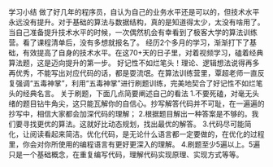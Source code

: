学习小结
	做了好几年的程序员，自认为自己的业务水平还是可以的，但技术水平永远没有提升。对于基础的算法与数据结构，真的是知道得太少，太没有啥用了。
	当自己准备提升技术水平的时候，一次偶然机会有幸看到了极客大学的算法训练营。看了课程清单后，没有多想就报名了。
	经历2个多月的学习，渐渐打下了基础，有效提高了自身的技术水平。在这70+天的日子里，对着视频学习，磕着经典算法题，这是迈向提升的第一步。
	好记性不如烂笔头！理论、逻辑想法说得再多再优秀，不能写出对应代码的话，都是耍流氓。在算法训练营里，覃超老师一直反复强调“五毒神掌”，利用“五毒神掌”进行刷题训练，完美地契合了好记性不如烂笔头的经典名言。
	关于刷题，下面几点简要阐述自己的看法
		1.不要死磕，对毫无头绪的题目钻牛角尖，这只能瓦解你的自信心。抄写解答代码并不可耻，在一遍遍的抄写中，相信大家都会加深代码的理解；
		2.根据题目解出一种答案是不够的。我们要寻找更优的算法。这就好比动态规划，找出最优的解答。
		3.代码尽可能简化，让阅读看起来简洁。优化代码，是无论什么语言都一定要做的，在优化的过程里，你会对你所使用的编程语言有更好更深入的理解。
		4.刷题至少5遍以上。5遍只是一个基础概念，在重复编写代码，理解代码实现原理、实现方式等等。